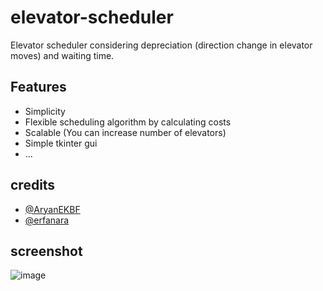 # elevator-scheduler
Elevator scheduler considering depreciation (direction change in elevator moves) and waiting time.

## Features
- Simplicity
- Flexible scheduling algorithm by calculating costs
- Scalable (You can increase number of elevators)
- Simple tkinter gui
- ...

## credits
- [@AryanEKBF](https://github.com/AryanEKBF)
- [@erfanara](https://github.com/erfanara)

## screenshot
![image](https://user-images.githubusercontent.com/43473803/216823959-96f1a19a-76a3-47ac-9bcc-0b31b78be1b9.png)
